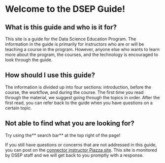 # Welcome to the DSEP Guide!

## What is this guide and who is it for?

This site is a guide for the Data Science Education Program. The information in the guide is primarily for instructors who are or will be teaching a course in the program. However, anyone else who wants to learn more about the program, the courses, and the technology is encouraged to look through the guide.

## How should I use this guide?

The information is divided up into four sections: introduction, before the course, the workflow, and during the course. The first time you read through the material, we suggest going through the topics in order. After the first read, you can refer back to the guide when you have questions on a certain topic.

## Not able to find what you are looking for?

Try using the** search bar** at the top right of the page!

If you still have questions or concerns that are not addressed in this guide, you can post on the [connector instructor Piazza site](https://piazza.com/berkeley/other/cs97). This site is monitored by DSEP staff and we will get back to you promptly with a response.

